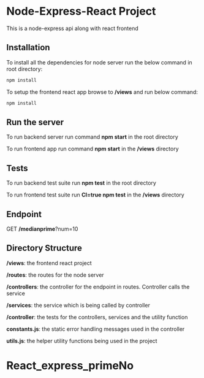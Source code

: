# Node-Express-React Project
This is a node-express api along with react frontend

## Installation
To install all the dependencies for node server run the below command in root directory:

```bash
npm install
```

To setup the frontend react app browse to **/views** and run below command:

```bash
npm install
```

## Run the server

To run backend server run command **npm start** in the root directory

To run frontend app run command **npm start** in the **/views** directory


## Tests
To run backend test suite run **npm test** in the root directory

To run frontend test suite run **CI=true npm test** in the **/views** directory

## Endpoint

GET **/medianprime**?num=10 


## Directory Structure

**/views**: the frontend react project

**/routes**: the routes for the node server

**/controllers**: the controller for the endpoint in routes. Controller calls the service

**/services**: the service which is being called by controller

**/controller**: the tests for the controllers, services and the utility function

**constants.js**: the static error handling messages used in the controller

**utils.js**: the helper utility functions being used in the project
# React_express_primeNo
